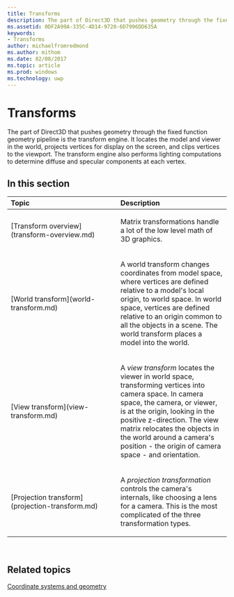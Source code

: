 ```yaml
---
title: Transforms
description: The part of Direct3D that pushes geometry through the fixed function geometry pipeline is the transform engine.
ms.assetid: 0DF2A99A-335C-4D14-9720-6D7996DD635A
keywords:
- Transforms
author: michaelfromredmond
ms.author: mithom
ms.date: 02/08/2017
ms.topic: article
ms.prod: windows
ms.technology: uwp
---
```


# Transforms


The part of Direct3D that pushes geometry through the fixed function geometry pipeline is the transform engine. It locates the model and viewer in the world, projects vertices for display on the screen, and clips vertices to the viewport. The transform engine also performs lighting computations to determine diffuse and specular components at each vertex.

## <span id="in-this-section"></span>In this section


<table>
<colgroup>
<col width="50%" />
<col width="50%" />
</colgroup>
<thead>
<tr class="header">
<th align="left">Topic</th>
<th align="left">Description</th>
</tr>
</thead>
<tbody>
<tr class="odd">
<td align="left"><p>[Transform overview](transform-overview.md)</p></td>
<td align="left"><p>Matrix transformations handle a lot of the low level math of 3D graphics.</p></td>
</tr>
<tr class="even">
<td align="left"><p>[World transform](world-transform.md)</p></td>
<td align="left"><p>A world transform changes coordinates from model space, where vertices are defined relative to a model's local origin, to world space. In world space, vertices are defined relative to an origin common to all the objects in a scene. The world transform places a model into the world.</p></td>
</tr>
<tr class="odd">
<td align="left"><p>[View transform](view-transform.md)</p></td>
<td align="left"><p>A <em>view transform</em> locates the viewer in world space, transforming vertices into camera space. In camera space, the camera, or viewer, is at the origin, looking in the positive z-direction. The view matrix relocates the objects in the world around a camera's position - the origin of camera space - and orientation.</p></td>
</tr>
<tr class="even">
<td align="left"><p>[Projection transform](projection-transform.md)</p></td>
<td align="left"><p>A <em>projection transformation</em> controls the camera's internals, like choosing a lens for a camera. This is the most complicated of the three transformation types.</p></td>
</tr>
</tbody>
</table>

 

## <span id="related-topics"></span>Related topics


[Coordinate systems and geometry](coordinate-systems-and-geometry.md)

 

 




